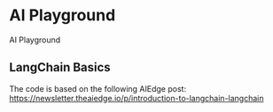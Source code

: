 # AI Playground
AI Playground

## LangChain Basics
The code is based on the following AIEdge post: https://newsletter.theaiedge.io/p/introduction-to-langchain-langchain

